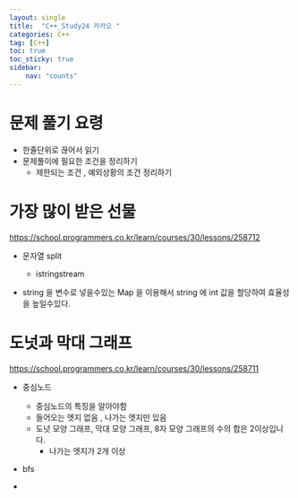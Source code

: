 ```yaml
---
layout: single
title:  "C++_Study24 카카오 "
categories: C++
tag: [C++]
toc: true
toc_sticky: true
sidebar:
    nav: "counts"
---
```


# 문제 풀기 요령

* 한줄단위로 끊어서 읽기
* 문제풀이에 필요한 조건을 정리하기
	* 제한되는 조건 , 예외상황의 조건 정리하기   

# 가장 많이 받은 선물


<https://school.programmers.co.kr/learn/courses/30/lessons/258712>


* 문자열 split
	*  istringstream

* string 을 변수로 넣을수있는 Map 을 이용해서 string 에 int 값을 할당하여 효율성을 높일수있다.


# 도넛과 막대 그래프


<https://school.programmers.co.kr/learn/courses/30/lessons/258711>

* 중심노드
	* 중심노드의 특징을 알아야함
	* 들어오는 엣지 없음 , 나가는 엣지만 있음
	* 도넛 모양 그래프, 막대 모양 그래프, 8자 모양 그래프의 수의 합은 2이상입니다.
		* 나가는 엣지가 2개 이상 

* bfs

* 

